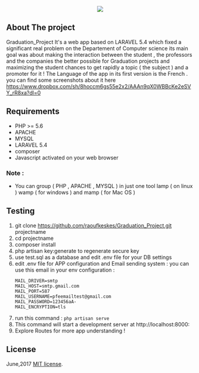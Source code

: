 <p align="center"><img src="https://laravel.com/assets/img/components/logo-laravel.svg"></p>



## About The project 
Graduation_Project  It's a web app based on LARAVEL 5.4 which fixed a significant real problem on the Departement of Computer science its main goal was about making the interaction between the student , the professors and the companies the better possible for Graduation projects and maximizing the student chances to get rapidly a topic ( the subject ) and a promoter for it !  The Language of the app in its first version is the French . you can find some screenshots about it here
https://www.dropbox.com/sh/8hoccm6gs55e2x2/AAAn9qX0WBBcKe2eSVY_rR8xa?dl=0

## Requirements
- PHP >= 5.6
- APACHE
- MYSQL
- LARAVEL 5.4
- composer 
- Javascript activated on your web browser 

### Note :
- You can group ( PHP , APACHE , MYSQL ) in just one tool  lamp ( on linux )  wamp ( for windows ) and mamp ( for Mac OS ) 

## Testing 
1) git clone https://github.com/raoufkeskes/Graduation_Project.git projectname
2) cd projectname
3) composer install
4) php artisan key:generate to regenerate secure key
5) use test.sql as a database and edit .env file for your DB settings
6) edit .env file for APP configuration and Email sending system :
    you can use this email in your env configuration : 
    ```
    MAIL_DRIVER=smtp
    MAIL_HOST=smtp.gmail.com
    MAIL_PORT=587
    MAIL_USERNAME=pfeemailtest@gmail.com
    MAIL_PASSWORD=123456aA-
    MAIL_ENCRYPTION=tls
    ```
7) run this command : 
    ``` php artisan serve ```
8) This command will start a development server at http://localhost:8000:
9) Explore  Routes for more app understanding !

## License
June,2017
[MIT license](http://opensource.org/licenses/MIT).
